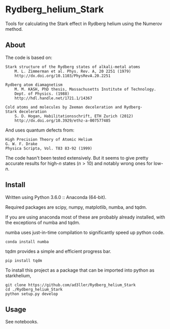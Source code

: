 # Rydberg_helium_Stark
Tools for calculating the Stark effect in Rydberg helium using the Numerov method.

## About
The code is based on:

    Stark structure of the Rydberg states of alkali-metal atoms
        M. L. Zimmerman et al. Phys. Rev. A, 20 2251 (1979)
        http://dx.doi.org/10.1103/PhysRevA.20.2251

    Rydberg atom diamagnetism
        M. M. KASH, PhD thesis, Massachusetts Institute of Technology.
        Dept. of Physics. (1988)
        http://hdl.handle.net/1721.1/14367

    Cold atoms and molecules by Zeeman deceleration and Rydberg-
    Stark deceleration
        S. D. Hogan, Habilitationsschrift, ETH Zurich (2012)
        http://dx.doi.org/10.3929/ethz-a-007577485

And uses quantum defects from:

    High Precision Theory of Atomic Helium
    G. W. F. Drake
    Physica Scripta, Vol. T83 83-92 (1999)

The code hasn't been tested extensively. But it seems to give pretty accurate 
results for high-$n$ states ($n > 10$) and notably wrong ones for low-$n$.

## Install
Written using Python 3.6.0 :: Anaconda (64-bit).

Required packages are scipy, numpy, matplotlib, numba, and tqdm.

If you are using anaconda most of these are probably already installed, with 
the exceptions of numba and tqdm.

numba uses just-in-time compilation to significantly speed up python code.

```
conda install numba
```

tqdm provides a simple and efficient progress bar.

```
pip install tqdm
```

To install this project as a package that can be imported into python 
as starkhelium,

```
git clone https://github.com/ad3ller/Rydberg_helium_Stark
cd ./Rydberg_helium_Stark
python setup.py develop
```

## Usage
See notebooks.
